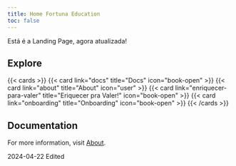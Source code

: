 ```yaml
---
title: Home Fortuna Education
toc: false
---
```


Está é a Landing Page, agora atualizada!

## Explore

{{< cards >}}
  {{< card link="docs" title="Docs" icon="book-open" >}}
  {{< card link="about" title="About" icon="user" >}}
  {{< card link="enriquecer-para-valer" title="Eriquecer pra Valer!" icon="book-open" >}}
   {{< card link="onboarding" title="Onboarding" icon="book-open" >}}
{{< /cards >}}

## Documentation

For more information, visit [About](/about.md).

2024-04-22 Edited